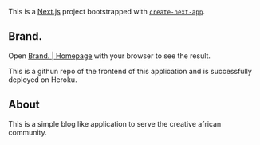 This is a [Next.js](https://nextjs.org/) project bootstrapped with [`create-next-app`](https://github.com/vercel/next.js/tree/canary/packages/create-next-app).

## Brand.

Open [Brand. | Homepage](http://brand-kappa.vercel.app/) with your browser to see the result.

This is a githun repo of the frontend of this application and is successfully deployed on Heroku.

## About 

This is a simple blog like application to serve the creative african community.